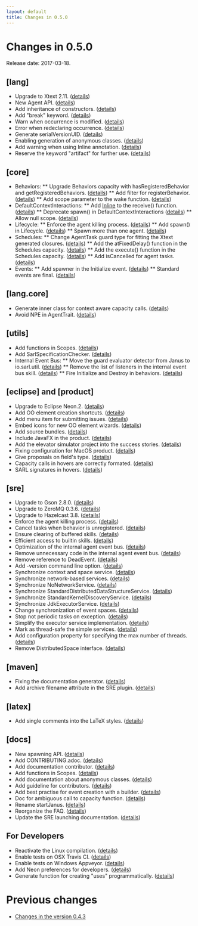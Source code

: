 ```yaml
---
layout: default
title: Changes in 0.5.0
---
```


# Changes in 0.5.0

Release date: 2017-03-18.

## [lang]
* Upgrade to Xtext 2.11. ([details](http://github.com/sar/sarl/commit/ccb463cbcd6c22de7bd4aea93c4c7d4b0ae2ca97))
* New Agent API. ([details](http://github.com/sar/sarl/commit/8a2153382583b9dc384b25957274f6839728b217))
* Add inheritance of constructors. ([details](http://github.com/sar/sarl/commit/bf151c394acc8ea6bde93fac18d6ca24c05da523))
* Add "break" keyword. ([details](http://github.com/sar/sarl/commit/e44121327d55a749da19e826cdb88b9752c26c71))
* Warn when occurrence is modified. ([details](http://github.com/sar/sarl/commit/78421386abd0d9246400d8d076b5d2f644edd785))
* Error when redeclaring occurrence. ([details](http://github.com/sar/sarl/commit/fb6210709a5e0315483d44d28638cdb6ef0182c4))
* Generate serialVersionUID. ([details](http://github.com/sar/sarl/commit/9800ee73f2ffd6e027a9902028a0da9e536ef87e))
* Enabling generation of anonymous classes. ([details](http://github.com/sar/sarl/commit/3ad6bedda74a6680085e3ebc12831975cca0ee3f))
* Add warning when using Inline annotation. ([details](http://github.com/sar/sarl/commit/91781d604a77c53849ccfd592b51282819942fb3))
* Reserve the keyword "artifact" for further use. ([details](http://github.com/sar/sarl/commit/cc7837045e59b9d41a21fe52c37e35531ae10828))

## [core]
* Behaviors:
** Upgrade Behaviors capacity with hasRegisteredBehavior and getRegisteredBehaviors. ([details](http://github.com/sar/sarl/commit/52c0e5a31b3fb780eaca9ef0d70eaf8e1f6e8ac8))
** Add filter for registerBehavior. ([details](http://github.com/sar/sarl/commit/9f1fb9110c05e1bb1e6a9eb8b72adb9d2dda1e60))
** Add scope parameter to the wake function. ([details](http://github.com/sar/sarl/commit/3e69bfb743ea504d784b3aba549705144a6b0957))
* DefaultContextInteractions:
** Add [Inline](http://github.com/Inline) to the receive() function. ([details](http://github.com/sar/sarl/commit/8f649b78c3c79cb65e3c2f9943ef5bc464a09d59))
** Deprecate spawn() in DefaultContextInteractions ([details](http://github.com/sar/sarl/commit/51461135b0c1a4758330bbc83ee01c2a69618aa1))
** Allow null scope. ([details](http://github.com/sar/sarl/commit/3f65b3283f8ee3508e98d70e9628f84997050da5))
* Lifecycle:
** Enforce the agent killing process. ([details](http://github.com/sar/sarl/commit/852d8c6622a84160731fb720c1f52a7966f4927f))
** Add spawn() in Lifecycle. ([details](http://github.com/sar/sarl/commit/50d3cf61ed43bb1aac2d191ea96e0fcc4163bba7))
** Spawn more than one agent. ([details](http://github.com/sar/sarl/commit/d110883fe11ea9555b6b822fd589ddcd83b50f6c))
* Schedules:
** Change AgentTask guard type for fitting the Xtext generated closures. ([details](http://github.com/sar/sarl/commit/447b6856f50e934222939183eb14fb8b0102c73b))
** Add the atFixedDelay() function in the Schedules capacity. ([details](http://github.com/sar/sarl/commit/b4cf839483886c1c1177ebe3fa99d0506fd00844))
** Add the execute() function in the Schedules capacity. ([details](http://github.com/sar/sarl/commit/1e6cf1ce2dec2e92f92b43aa6be90e4ad425b7b4))
** Add isCancelled for agent tasks. ([details](http://github.com/sar/sarl/commit/06471f0c2b3a43bca6323b443d81fde22555941b))
* Events:
** Add spawner in the Initialize event. ([details](http://github.com/sar/sarl/commit/79bd93c279fcbe6d5b022a124e62e8a7290887d1))
** Standard events are final. ([details](http://github.com/sar/sarl/commit/73ab01c851f5348ddf6d5e7e7296db89544cc46d))

## [lang.core]
* Generate inner class for context aware capacity calls. ([details](http://github.com/sar/sarl/commit/5113a2d7bb0af450fec13e2faf7be5f78a99cbf4))
* Avoid NPE in AgentTrait. ([details](http://github.com/sar/sarl/commit/06ec1112d7a73bde8ff764e3e89b76e389f35490))

## [utils]
* Add functions in Scopes. ([details](http://github.com/sar/sarl/commit/7735eb517dbf753f5f2cdfe164791b7b9a6a7ac6))
* Add SarlSpecificationChecker. ([details](http://github.com/sar/sarl/commit/c8860d589edec7928fb1dbdc103948599ab1b7ff))
* Internal Event Bus:
** Move the guard evaluator detector from Janus to io.sarl.util. ([details](http://github.com/sar/sarl/commit/7ed4b96dd514abca8b96b4db33e1b18b76aa24b4))
** Remove the list of listeners in the internal event bus skill. ([details](http://github.com/sar/sarl/commit/ccb5a508ebb9f95c90bd219fab96601c91272ad9))
** Fire Initialize and Destroy in behaviors. ([details](http://github.com/sar/sarl/commit/c10be5d84fff204a2686673db2bd9dee8048a510))

## [eclipse] and [product]
* Upgrade to Eclipse Neon.2. ([details](http://github.com/sar/sarl/commit/8592c51779080d35607078e0451452e60eef4aaa))
* Add OO element creation shortcuts. ([details](http://github.com/sar/sarl/commit/7cacbc75bea99a1202f7046b3c2900a15fba5f1b))
* Add menu item for submitting issues. ([details](http://github.com/sar/sarl/commit/013d7ab3ab365c761b74e46e83598d81c5cc6cae))
* Embed icons for new OO element wizards. ([details](http://github.com/sar/sarl/commit/9e81dae83b1df07d427d4b349b9d291573917d31))
* Add source bundles. ([details](http://github.com/sar/sarl/commit/b6942a63d35236a7e336ad32229f794af2435bf1))
* Include JavaFX in the product. ([details](http://github.com/sar/sarl/commit/f359bade1ea525b3d594e4b62c7d53d478436a0e))
* Add the elevator simulator project into the success stories. ([details](http://github.com/sar/sarl/commit/e8f9b89dd6db6ae7c14c82f5e7952e1a4940c0f3))
* Fixing configuration for MacOS product. ([details](http://github.com/sar/sarl/commit/844e90454e0125770e20be79055d4977881f8c2c))
* Give proposals on field's type. ([details](http://github.com/sar/sarl/commit/a2f355ccfb47a57f8287f89ffc819a8d4cce82b8))
* Capacity calls in hovers are correctly formated. ([details](http://github.com/sar/sarl/commit/dda575c233f5444a72990f89763b8a5362432a68))
* SARL signatures in hovers. ([details](http://github.com/sar/sarl/commit/0ef28a7f54392532efbe8f8b744af7996a5f5743))

## [sre]
* Upgrade to Gson 2.8.0. ([details](http://github.com/sar/sarl/commit/f71bbc647f315561a4c65ec5d82624f91ef5342d))
* Upgrade to ZeroMQ 0.3.6. ([details](http://github.com/sar/sarl/commit/435a0b423019088ae6b3411df8bd19dfed559b06))
* Upgrade to Hazelcast 3.8. ([details](http://github.com/sar/sarl/commit/041f6b143fa5bd9566f3f44d05accb276ab5d1c9))
* Enforce the agent killing process. ([details](http://github.com/sar/sarl/commit/852d8c6622a84160731fb720c1f52a7966f4927f))
* Cancel tasks when behavior is unregistered. ([details](http://github.com/sar/sarl/commit/b1d3fbe323fa43a73ca30fe42897276bb54765ec))
* Ensure clearing of buffered skills. ([details](http://github.com/sar/sarl/commit/297e9f6b08164bf8bacc8ef7d9decc670638c160))
* Efficient access to builtin skills. ([details](http://github.com/sar/sarl/commit/0044177873be7eeae1705f70da597bf71dbef07c))
* Optimization of the internal agent event bus. ([details](http://github.com/sar/sarl/commit/d0f08524eead60fa6991ec65263b35b7779d9686))
* Remove unnecessary code in the internal agent event bus. ([details](http://github.com/sar/sarl/commit/288607058be38e10f477254918ba3ea397507972))
* Remove reference to DeadEvent. ([details](http://github.com/sar/sarl/commit/243a8382d9a467fc0e6f9fe649152ebefb874388))
* Add -version command line option. ([details](http://github.com/sar/sarl/commit/37b5cbcfe6cb3afe25ee57f41eac5fd2495c61b4))
* Synchronize context and space service. ([details](http://github.com/sar/sarl/commit/4162cb6de302d45dc9b1a05613734836ef701f03))
* Synchronize network-based services. ([details](http://github.com/sar/sarl/commit/2b9ee34f67cb6776b1e170dda40735e67098b422))
* Synchronize NoNetworkService. ([details](http://github.com/sar/sarl/commit/1b4e2c907d7a9a8b6f7b88ba6d3be98d1b47d6a5))
* Synchronize StandardDistributedDataStructureService. ([details](http://github.com/sar/sarl/commit/419af3f4d1aa882c11732cfca894c75181080cf8))
* Synchronize StandardKernelDiscoveryService. ([details](http://github.com/sar/sarl/commit/3dc7146ad2f8351ac5be7708ddf92a20636f094c))
* Synchronize JdkExecutorService. ([details](http://github.com/sar/sarl/commit/76e9b585f0dac1a0dc7560b7a1b74bf209e110b7))
* Change synchronization of event spaces. ([details](http://github.com/sar/sarl/commit/3c7648cf1372999cb28b49c6d4f02e6c5c61562d))
* Stop not periodic tasks on exception. ([details](http://github.com/sar/sarl/commit/255cada06ef2ba86e71e6e6cad3f49f7b2c3f558))
* Simplify the executor service implementation. ([details](http://github.com/sar/sarl/commit/363bb7a468023e2567f97abff4a558d2fd176f30))
* Mark as thread-safe the simple services. ([details](http://github.com/sar/sarl/commit/fc591f1d0ec96d10fdfec0ab4a38185802254aa8))
* Add configuration property for specifying the max number of threads. ([details](http://github.com/sar/sarl/commit/8df40a0f474ab3c1804b2c326cecb7271fe6f1fb))
* Remove DistributedSpace interface. ([details](http://github.com/sar/sarl/commit/4b7d5fd6e327d6a2d406036337618a1da43cad0a))

## [maven]
* Fixing the documentation generator. ([details](http://github.com/sar/sarl/commit/d047ef865ff8d9ecdf78feb0fd9e2c658da193e9))
* Add archive filename attribute in the SRE plugin. ([details](http://github.com/sar/sarl/commit/557336d78b222b2ba644823505ec7a1ffc9f03f0))

## [latex]
* Add single comments into the LaTeX styles. ([details](http://github.com/sar/sarl/commit/486fe198d30b68b64ea1fd4f21d631a2c9bdac6c))

## [docs]
* New spawning API. ([details](http://github.com/sar/sarl/commit/76ff282fb8100dfd1596663ebaf6283316e0cb66))
* Add CONTRIBUTING.adoc. ([details](http://github.com/sar/sarl/commit/59ee88f164cee39687d47324a3d5116ecc62cd34))
* Add documentation contributor. ([details](http://github.com/sar/sarl/commit/96b6b3b6fe352dabb182b1c9db33770ecebd8f58))
* Add functions in Scopes. ([details](http://github.com/sar/sarl/commit/78bd449d0d0994687905446f633f526797f8ac62))
* Add documentation about anonymous classes. ([details](http://github.com/sar/sarl/commit/fa6418cd0a40f19802f2d9c2047fa3ca2d90e6fa))
* Add guideline for contributors. ([details](http://github.com/sar/sarl/commit/70f3ac10ad6bc5a0ec429a4c977081354ba96b9e))
* Add best practise for event creation with a builder. ([details](http://github.com/sar/sarl/commit/e70fb82a998ea97bfeeb7380248b38a859e6a8ff))
* Doc for ambiguous call to capacity function. ([details](http://github.com/sar/sarl/commit/8af585088209afa86f4a9b15547eb585c697134b))
* Rename startJanus. ([details](http://github.com/sar/sarl/commit/357b1fea690136c93e5d53b73bc867c9e89f4309))
* Reorganize the FAQ. ([details](http://github.com/sar/sarl/commit/330def91d4b976dcaa55ed659a95d8e4b506f171))
* Update the SRE launching documentation. ([details](http://github.com/sar/sarl/commit/d1dc228c6e8280c840477d68eced762747c0c680))

## For Developers
* Reactivate the Linux compilation. ([details](http://github.com/sar/sarl/commit/85399c1eee25aeb020cb2befa20bde3399173f8c))
* Enable tests on OSX Travis CI. ([details](http://github.com/sar/sarl/commit/405e2391a6c227dedb90d3c5a312a48c23042925))
* Enable tests on Windows Appveyor. ([details](http://github.com/sar/sarl/commit/379ae009a438147cda3d7ec56589129fe23ba3a6))
* Add Neon preferences for developers. ([details](http://github.com/sar/sarl/commit/f79355e804843efdcb653380c99342cec1819f8e))
* Generate function for creating "uses" programmatically. ([details](http://github.com/sar/sarl/commit/7d29861d52f4f234a621a89e88f4a05a651b961b))

# Previous changes

* [Changes in the version 0.4.3](./changes_0.4.3.html)

